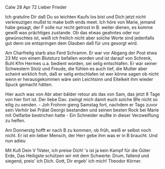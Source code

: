  Calw 28 Apr 72
Lieber Frieder

Ich gratulire Dir daß Du so leichten Kaufs los bist und Dich jetzt nicht verkreuzigen mußst to make both ends meet. Ich höre von Marie, jemand habe gesagt, der F solle nur recht getrost in B. weiter dienen, es komme gewiß was prächtiges zustande. Ob das etwas geahntes oder nur gewünschtes ist, weiß ich freilich nicht aber solche Worte sind jedenfalls gut denn sie entspringen dem Glauben daß für uns gesorgt wird.

Am Charfreitg starb also Ferd Schramm. Er war vor Abgang der Post etwa 23 Mz von einem Blutsturz befallen worden und ist darauf von Schrenk, Buhl Kfm Hermes u.a. bedient worden, sei selig entschlafen. Er war seiner Schwestern Stolz und Freude, die fühlen es auch tief, die Mutter aber scheint wirklich froh, daß er selig entschlafen ist wer könne sagen ob nicht wenn er herausgekommen wäre sein Leichtsinn und Eitelkeit ihm wieder Spuck gemacht hätten.

Hier auch was von Abr aber bälder retour als das von Sam, das jetzt 8 Tage von hier fort ist. Der liebe Dav. zwingt mich damit euch solche Bfe nicht so eilig zu senden. - Joh Frohnm gieng Samstag fort, nachdem er Tags zuvor sein Verhör bei Prälat Georgii bestanden und seinen besten Rock bei Marie mit Oelfarbe bestrichen hatte - Ein Schneider wußte in dieser Verzweiflung zu helfen.

Am Donnerstg hofft er nach B zu kommen, ob früh, weiß er selbst noch nicht. Er ist ein lieber Mensch, der Herr gebe ihm was er in B braucht. Und nun adieu

 Mit Kuß Dein V
1Vater, ich preise Dich!
's ist ja kein Kampf für die Güter Erde,
Das Heiligste schützen wir mit dem Schwerte:
Drum, fallend und siegend, preis' ich Dich.
Gott, Dir ergeb' ich mich!
 Theodor Körner.
